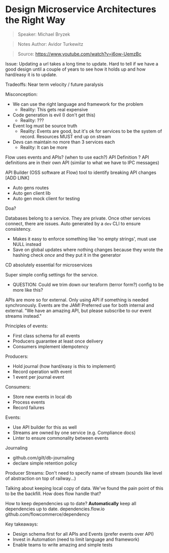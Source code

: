 # Design Microservice Architectures the Right Way

> Speaker: Michael Bryzek

> Notes Author: Avidor Turkewitz

> Source: https://www.youtube.com/watch?v=j6ow-UemzBc

Issue: Updating a url takes a long time to update.
Hard to tell if we have a good design until a couple of years to see how it holds up and how hard/easy it is to update.

Tradeoffs: Near term velocity / future paralysis

Misconception:
- We can use the right language and framework for the problem
  - Reality: This gets real expensive
- Code generation is  evil (I don't get this)
  - Reality: ???
- Event log must be source truth
  - Reality: Events are good, but it's ok for services to be the system of record. Resources MUST end up on stream
- Devs can maintain no more than 3 services each
  -  Reality: It can be more

Flow uses events and APIs? (when to use each?)
API Definition ?
API definitions are in their own API (similar to what we have to IPC messages)

API Builder (OSS software at Flow) tool to identify  breaking API changes [ADD LINK]
- Auto gens routes
- Auto gen client lib
- Auto gen mock client for testing

Doa?

Databases belong to a service. They are private. Once other services connect,  there are issues.
Auto generated by a `dev` CLI to ensure consistency.
- Makes it easy to enforce something like 'no empty strings', must use NULL instead
- Save on global updates where nothing changes because they wrote the hashing check _once_ and they put it in the generator

CD absolutely essential for microservices

Super simple config settings for the service.
- QUESTION: Could we trim down our teraform (terror form?) config to be more like this?

APIs are more so for external. Only using API if something is needed synchronously.
Events are the JAM! Preferred use for both internal and external. "We have an amazing API, but please subscribe to our event streams instead."

Principles of events:
- First class schema for all events
- Producers guarantee at least once delivery
- Consumers implement idempotency

Producers:
- Hold journal (how hard/easy is this to implement)
- Record operation with event
- 1 event per journal event

Consumers:
- Store new events in local db
- Process events
- Record failures

Events:
- Use API builder for this as well
- Streams are owned by one service (e.g. Compliance docs)
- Linter to ensure commonality between events

Journaling
- github.com/gilt/db-journaling
- declare simple retention policy

Producer Streams:
Don't need to specify name of stream (sounds like level of abstraction on top of railway...)

Talking about keeping local copy of data. We've found the pain point of this to be the backfill. How does flow handle that?

How to keep dependencies up to date?
**Automatically** keep all dependencies up to date.
dependencies.flow.io
github.com/flowcommerce/dependency

Key takeaways:
- Design schema first for all APIs and Events (prefer events over API)
- Invest in Automation (need to limit language and framework)
- Enable teams to write amazing and simple tests
